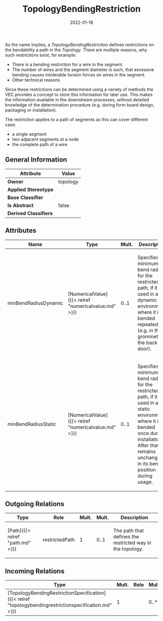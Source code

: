 ﻿---
title: TopologyBendingRestriction
toc: false
type: specs
date: "2022-01-18"
draft: false
specification: VEC
version: 1.2.2
documentType: "Recommendation"
elementType: Class
classes:
  - TopologyBendingRestriction
menu_name: vec-1.2.2
---
<p> As the name implies, a <i>TopologyBendingRestriction</i> defines restrictions on the bendability a path in the <i>Topology.</i> There are multiple reasons, why such restrictions exist, for example:      </p>      <ul>       <li> There is a bending restriction for a wire in the segment.        </li>       <li> The number of wires and the segment diameter is such, that excessive bending causes intolerable torsion forces on wires in the segment.        </li>       <li> Other technical reasons        </li>     </ul>     <p> Since these restrictions can be determined using a variety of methods the VEC provides a concept to store this information for later use. This makes the information available in the downstream processes, without detailed knowledge of the determination procedure (e.g. during form board design, packaging or installation).      </p>      <p> The restriction applies to a path of segments as this can cover different case:      </p>      <ul>       <li> a single segment        </li>       <li> two adjacent segments at a node        </li>       <li> the complete path of a wire        </li>     </ul>

## General Information

| Attribute               | Value |
|-------------------------|-------|
| **Owner**               | topology |
| **Applied Stereotype**  |   |
| **Base Classifier**     |   |
| **Is Abstract**         | false |
| **Derived Classifiers** |   |

## Attributes
|  Name  |  Type  |  Mult.  |  Description  |  Owning Classifier  |
|--------|--------|---------|---------------|--------------|
|minBendRadiusDynamic | [NumericalValue]({{< relref "numericalvalue.md" >}}) | 0..1 | <p> Specifies the minimum bend radius for the restricted path, if it is used in a dynamic environment, where it is bended repeatedly (e.g. in the grommet of the back door).      </p> | [TopologyBendingRestriction]({{< relref "topologybendingrestriction.md" >}}) |
|minBendRadiusStatic | [NumericalValue]({{< relref "numericalvalue.md" >}}) | 0..1 | <p> Specifies the minimum bend radius for the restricted path, if it is used in a static environment, where it is bended once during installation. After that it remains unchanged in its bended position during usage.      </p> | [TopologyBendingRestriction]({{< relref "topologybendingrestriction.md" >}}) |

## Outgoing Relations
|    Type  |   Role   |   Mult.   |   Mult.   |   Description   |
|----------|----------|-----------|-----------|-----------------|
| [Path]({{< relref "path.md" >}}) | restrictedPath | 1 | 0..1 | <p> The path that defines the restricted way in the topology.      </p> |
##  Incoming Relations
|    Type  |   Mult.  |   Role    |   Mult.   |   Description  |
|----------|----------|-----------|-----------|----------------|
| [TopologyBendingRestrictionSpecification]({{< relref "topologybendingrestrictionspecification.md" >}}) | 1 |  | 0..* |  |
